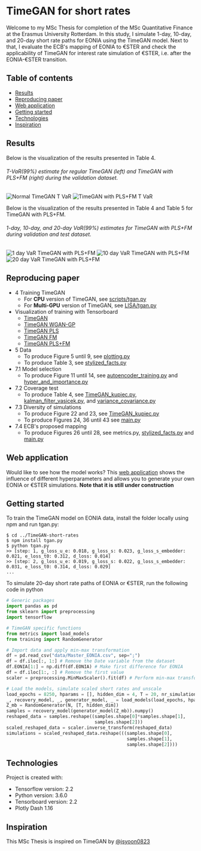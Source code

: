 # TimeGAN for short rates

Welcome to my MSc Thesis for completion of the MSc Quantitative Finance at the Erasmus University Rotterdam. In this study, I simulate 1-day, 10-day, and 20-day short rate paths for EONIA using the TimeGAN model. Next to that, I evaluate the ECB's mapping of EONIA to €STER and check the applicability of TimeGAN for interest rate simulation of €STER, i.e. after the EONIA-€STER transition.

## Table of contents
* [Results](#results)
* [Reproducing paper](#reproducing-paper)
* [Web application](#web-application)
* [Getting started](#getting-started)
* [Technologies](#technologies)
* [Inspiration](#inspiration)

## Results

Below is the visualization of the results presented in Table 4. 

###### T-VaR(99%) estimate for regular TimeGAN (left) and TimeGAN with PLS+FM (right) during the validation dataset.

![Normal TimeGAN T VaR](Figures/Normal_TimeGAN_T_VaR.gif) ![TimeGAN with PLS+FM T VaR](Figures/PLS_FM_TimeGAN_T_VaR.gif)

Below is the visualization of the results presented in Table 4 and Table 5 for TimeGAN with PLS+FM.

###### 1-day, 10-day, and 20-day VaR(99%) estimates for TimeGAN with PLS+FM during validation and test dataset.

![1 day VaR TimeGAN with PLS+FM](Figures/1_day_VaR_PLS_FM.gif) ![10 day VaR TimeGAN with PLS+FM](Figures/10_day_VaR_PLS_FM.gif) ![20 day VaR TimeGAN with PLS+FM](Figures/20_day_VaR_PLS_FM.gif)

## Reproducing paper

* 4 Training TimeGAN
  * For **CPU** version of TimeGAN, see [scripts/tgan.py](scripts/tgan.py)  
  * For **Multi-GPU** version of TimeGAN, see [LISA/tgan.py](LISA/tgan.py)  
* Visualization of training with Tensorboard
  - [TimeGAN](https://tensorboard.dev/experiment/rCW95sn7TNabbXJY4a1gew)
  - [TimeGAN WGAN-GP](https://tensorboard.dev/experiment/vb0fQUArTyqoNIn8RTBgDA)
  - [TimeGAN PLS](https://tensorboard.dev/experiment/591rUg69R1GriM2cGjlP2Q)
  - [TimeGAN FM](https://tensorboard.dev/experiment/1fQKZdtRTPCED1GsEdpUOg)
  - [TimeGAN PLS+FM](https://tensorboard.dev/experiment/kqNuBA7aR96gB07zuM7z5g)
* 5 Data 
  * To produce Figure 5 until 9, see [plotting.py](scripts/plotting.py)  
  * To produce Table 3, see [stylized_facts.py](scripts/stylized_facts.py)
* 7.1 Model selection
  * To produce Figure 11 until 14, see [autoencoder_training.py](scripts/autoencoder_training.py) and [hyper_and_importance.py](hyper_and_importance.py)  
* 7.2 Coverage test
  * To produce Table 4, see [TimeGAN_kupiec.py](scripts/TimeGAN_kupiec.py), [kalman_filter_vasicek.py](scripts/kalman_filter_vasicek.py), and [variance_covariance.py](scripts/variance_covariance.py) 
* 7.3 Diversity of simulations
  * To produce Figure 22 and 23, see [TimeGAN_kupiec.py](scripts/TimeGAN_kupiec.py)
  * To produce Figures 24, 36 until 43 see [main.py](scripts/main.py)
* 7.4 ECB's proposed mapping
  * To produce Figures 26 until 28, see metrics.py, [stylized_facts.py](scripts/stylized_facts.py) and [main.py](scripts/main.py)

## Web application

Would like to see how the model works? This [web application](https://timegan-short-rates.herokuapp.com/) shows the influence of different hyperparameters and allows you to generate your own EONIA or €STER simulations. **Note that it is still under construction**

## Getting started

To train the TimeGAN model on EONIA data, install the folder locally using npm and run tgan.py:

```
$ cd ../TimeGAN-short-rates
$ npm install tgan.py
$ python tgan.py
>> [step: 1, g_loss_u_e: 0.018, g_loss_s: 0.023, g_loss_s_embedder: 0.021, e_loss_t0: 0.312, d_loss: 0.014]
>> [step: 2, g_loss_u_e: 0.019, g_loss_s: 0.022, g_loss_s_embedder: 0.031, e_loss_t0: 0.314, d_loss: 0.029]
...
```

To simulate 20-day short rate paths of EONIA or €STER, run the following code in python

```python
# Generic packages
import pandas as pd
from sklearn import preprocessing
import tensorflow

# TimeGAN specific functions
from metrics import load_models
from training import RandomGenerator

# Import data and apply min-max transformation
df = pd.read_csv("data/Master_EONIA.csv", sep=";")
df = df.iloc[:, 1:] # Remove the Date variable from the dataset
df.EONIA[1:] = np.diff(df.EONIA) # Make first difference for EONIA
df = df.iloc[1:, :] # Remove the first value
scaler = preprocessing.MinMaxScaler().fit(df) # Perform min-max transformation

# Load the models, simulate scaled short rates and unscale
load_epochs = 8250, hparams = [], hidden_dim = 4, T = 20, nr_simulations = N
_, recovery_model, _, generator_model, _ = load_models(load_epochs, hparams, hidden_dim)
Z_mb = RandomGenerator(N, [T, hidden_dim])
samples = recovery_model(generator_model(Z_mb)).numpy()
reshaped_data = samples.reshape((samples.shape[0]*samples.shape[1], 
                                 samples.shape[2]))
scaled_reshaped_data = scaler.inverse_transform(reshaped_data)
simulations = scaled_reshaped_data.reshape(((samples.shape[0],
                                             samples.shape[1], 
                                             samples.shape[2])))    
```

## Technologies

Project is created with:
* Tensorflow version: 2.2
* Python version: 3.6.0
* Tensorboard version: 2.2
* Plotly Dash 1.16

## Inspiration

This MSc Thesis is inspired on TimeGAN by [@jsyoon0823](https://github.com/jsyoon0823/TimeGAN)
